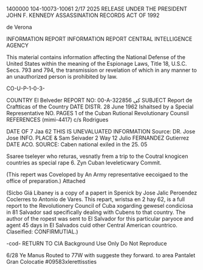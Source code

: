 1400000
104-10073-10061
2/17
2025 RELEASE UNDER THE PRESIDENT JOHN F. KENNEDY ASSASSINATION RECORDS ACT OF 1992

de Verona

INFORMATION REPORT
INFORMATION REPORT
CENTRAL INTELLIGENCE AGENCY

This material contains information affecting the National Defense of the United States within the meaning of the Espionage Laws, Title
18, U.S.C. Secs. 793 and 794, the transmission or revelation of which in any manner to an unauthorized person is prohibited by law.

CO-U-P-1-0-3-

COUNTRY El Belveder REPORT NO: 00-A-322856 کی
SUBJECT Report de Craftticas of the Country DATE DISTR. 28 June 1962
Ishaitsed by a Special Representative NO. PAGES 1
of the Cuban Rutional Revolutionary
Counsil REFERENCES (mimi-4417)
c/s Rodrigues

DATE OF 7 Jaa 62 THIS IS UNEVALUATED INFORMATION Source: DR. Jose Jose
INFO.
PLACE & Sam Seivader 2 Way 12 Julio FERNANDEZ Gutierrez
DATE ACO.
SOURCE: Caben national exiled in the 25.
05

Ssaree tseleyer who returas, vesnatly frem a trip to the Coutral knogicen
countries as special rape 6. Zyn Cuban leveleticwary Commit.

(This repert was Coveloped by An Army representative eecoigaed to the office
of preparation.)
Attached

(Sicbo Giá Libaney is a copy of a papert in Spenick by Jose Jalic
Peroendez Coclerres to Antonio de Vares. This repart, wristsa en 2 hay 62,
is a full report to the Revolutionery Council of Cuba xogarding gewesel
condiciosa in 81 Salvador sad specifically dealing with Cubens to that country.
The author of the ropest was sent to El Salvador for this particular paryoce
and agent 45 days in El Salvados cuid other Central American countrico.
Claseified: CONFIRMUTIAL.)

-cod-
RETURN TO CIA
Background Use Only
Do Not Reproduce

6/28 Ye Manus
Routed to 77W
with suggeste
they forward.
to area
Pantalet Gran Colocatie
#09583xlerettissties
```